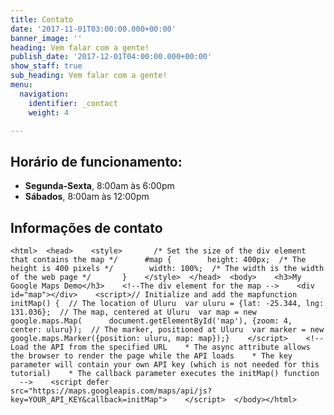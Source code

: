 ```yaml
---
title: Contato
date: '2017-11-01T03:00:00.000+00:00'
banner_image: ''
heading: Vem falar com a gente!
publish_date: '2017-12-01T04:00:00.000+00:00'
show_staff: true
sub_heading: Vem falar com a gente!
menu:
  navigation:
    identifier: _contact
    weight: 4

---
```

## Horário de funcionamento:

* **Segunda-Sexta**, 8:00am às 6:00pm
* **Sábados**, 8:00am às 12:00pm

## Informações de contato

    <html>  <head>    <style>       /* Set the size of the div element that contains the map */      #map {        height: 400px;  /* The height is 400 pixels */        width: 100%;  /* The width is the width of the web page */       }    </style>  </head>  <body>    <h3>My Google Maps Demo</h3>    <!--The div element for the map -->    <div id="map"></div>    <script>// Initialize and add the mapfunction initMap() {  // The location of Uluru  var uluru = {lat: -25.344, lng: 131.036};  // The map, centered at Uluru  var map = new google.maps.Map(      document.getElementById('map'), {zoom: 4, center: uluru});  // The marker, positioned at Uluru  var marker = new google.maps.Marker({position: uluru, map: map});}    </script>    <!--Load the API from the specified URL    * The async attribute allows the browser to render the page while the API loads    * The key parameter will contain your own API key (which is not needed for this tutorial)    * The callback parameter executes the initMap() function    -->    <script defer    src="https://maps.googleapis.com/maps/api/js?key=YOUR_API_KEY&callback=initMap">    </script>  </body></html>
